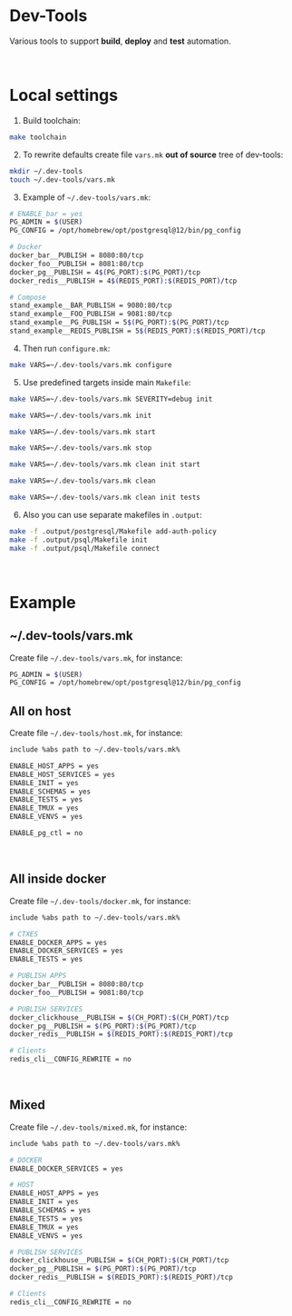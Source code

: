 # Dev-Tools
Various tools to support **build**, **deploy** and **test** automation.

<br>

# Local settings
1. Build toolchain:
```bash
make toolchain
```
2. To rewrite defaults create file `vars.mk` **out of source** tree of dev-tools:
```bash
mkdir ~/.dev-tools
touch ~/.dev-tools/vars.mk
```
3. Example of `~/.dev-tools/vars.mk`:
```bash
# ENABLE_bar = yes
PG_ADMIN = $(USER)
PG_CONFIG = /opt/homebrew/opt/postgresql@12/bin/pg_config

# Docker
docker_bar__PUBLISH = 8080:80/tcp
docker_foo__PUBLISH = 8081:80/tcp
docker_pg__PUBLISH = 4$(PG_PORT):$(PG_PORT)/tcp
docker_redis__PUBLISH = 4$(REDIS_PORT):$(REDIS_PORT)/tcp

# Compose
stand_example__BAR_PUBLISH = 9080:80/tcp
stand_example__FOO_PUBLISH = 9081:80/tcp
stand_example__PG_PUBLISH = 5$(PG_PORT):$(PG_PORT)/tcp
stand_example__REDIS_PUBLISH = 5$(REDIS_PORT):$(REDIS_PORT)/tcp
```
4. Then run `configure.mk`:
```bash
make VARS=~/.dev-tools/vars.mk configure
```
5. Use predefined targets inside main `Makefile`:
```bash
make VARS=~/.dev-tools/vars.mk SEVERITY=debug init
```

```bash
make VARS=~/.dev-tools/vars.mk init
```

```bash
make VARS=~/.dev-tools/vars.mk start
```

```bash
make VARS=~/.dev-tools/vars.mk stop
```

```bash
make VARS=~/.dev-tools/vars.mk clean init start
```

```bash
make VARS=~/.dev-tools/vars.mk clean
```

```bash
make VARS=~/.dev-tools/vars.mk clean init tests
```
6. Also you can use separate makefiles in `.output`:
```bash
make -f .output/postgresql/Makefile add-auth-policy
make -f .output/psql/Makefile init
make -f .output/psql/Makefile connect
```

<br>

# Example
## ~/.dev-tools/vars.mk
Create file `~/.dev-tools/vars.mk`, for instance:
```bash
PG_ADMIN = $(USER)
PG_CONFIG = /opt/homebrew/opt/postgresql@12/bin/pg_config
```

## All on host
Create file `~/.dev-tools/host.mk`, for instance:
```bash
include %abs path to ~/.dev-tools/vars.mk%

ENABLE_HOST_APPS = yes
ENABLE_HOST_SERVICES = yes
ENABLE_INIT = yes
ENABLE_SCHEMAS = yes
ENABLE_TESTS = yes
ENABLE_TMUX = yes
ENABLE_VENVS = yes

ENABLE_pg_ctl = no
```

<br>

## All inside docker
Create file `~/.dev-tools/docker.mk`, for instance:
```bash
include %abs path to ~/.dev-tools/vars.mk%

# CTXES
ENABLE_DOCKER_APPS = yes
ENABLE_DOCKER_SERVICES = yes
ENABLE_TESTS = yes

# PUBLISH APPS
docker_bar__PUBLISH = 8080:80/tcp
docker_foo__PUBLISH = 9081:80/tcp

# PUBLISH SERVICES
docker_clickhouse__PUBLISH = $(CH_PORT):$(CH_PORT)/tcp
docker_pg__PUBLISH = $(PG_PORT):$(PG_PORT)/tcp
docker_redis__PUBLISH = $(REDIS_PORT):$(REDIS_PORT)/tcp

# Clients
redis_cli__CONFIG_REWRITE = no
```

<br>

## Mixed
Create file `~/.dev-tools/mixed.mk`, for instance:
```bash
include %abs path to ~/.dev-tools/vars.mk%

# DOCKER
ENABLE_DOCKER_SERVICES = yes

# HOST
ENABLE_HOST_APPS = yes
ENABLE_INIT = yes
ENABLE_SCHEMAS = yes
ENABLE_TESTS = yes
ENABLE_TMUX = yes
ENABLE_VENVS = yes

# PUBLISH SERVICES
docker_clickhouse__PUBLISH = $(CH_PORT):$(CH_PORT)/tcp
docker_pg__PUBLISH = $(PG_PORT):$(PG_PORT)/tcp
docker_redis__PUBLISH = $(REDIS_PORT):$(REDIS_PORT)/tcp

# Clients
redis_cli__CONFIG_REWRITE = no
```